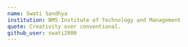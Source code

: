 ```yaml
---
name: Swati Sandhya
institution: BMS Institute of Technology and Management
quote: Creativity over conventional.
github_user: swati2000
---
```

